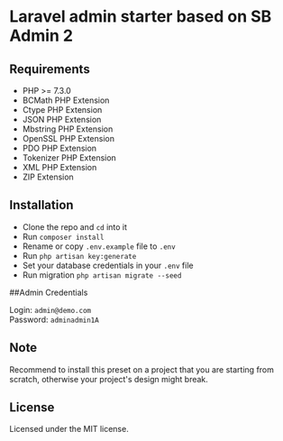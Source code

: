# Laravel admin starter based on SB Admin 2

## Requirements

- PHP >= 7.3.0
- BCMath PHP Extension
- Ctype PHP Extension
- JSON PHP Extension
- Mbstring PHP Extension
- OpenSSL PHP Extension
- PDO PHP Extension
- Tokenizer PHP Extension
- XML PHP Extension
- ZIP Extension

## Installation

- Clone the repo and `cd` into it
- Run `composer install`
- Rename or copy `.env.example` file to `.env`
- Run `php artisan key:generate`
- Set your database credentials in your `.env` file
- Run migration `php artisan migrate --seed`

##Admin Credentials

Login: `admin@demo.com` <br>
Password: `adminadmin1A`

## Note

Recommend to install this preset on a project that you are starting from scratch, otherwise your project's design might break.

## License

Licensed under the MIT license.
